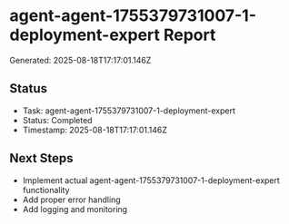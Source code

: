 # agent-agent-1755379731007-1-deployment-expert Report

Generated: 2025-08-18T17:17:01.146Z

## Status
- Task: agent-agent-1755379731007-1-deployment-expert
- Status: Completed
- Timestamp: 2025-08-18T17:17:01.146Z

## Next Steps
- Implement actual agent-agent-1755379731007-1-deployment-expert functionality
- Add proper error handling
- Add logging and monitoring
